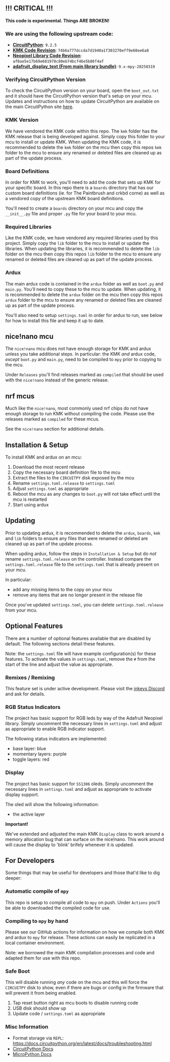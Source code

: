 ## !!! CRITICAL !!!

**This code is experimental. Things ARE BROKEN!**

### We are using the following upstream code:

- [**CircuitPython**](https://circuitpython.org/): `9.2.5`
- [**KMK Code Revision**](https://github.com/KMKfw/kmk_firmware): `74b6a777dccda7d1940a1f303270eff9e60ee6a8`
- [**Neopixel Library Code Revision**](https://github.com/adafruit/Adafruit_CircuitPython_NeoPixel/blob/main/neopixel.py): `af8ae5e17b69e681978c80eb74bcf46e5b86f4af`
- [**adafruit_display_text (From main library bundle)**](https://circuitpython.org/libraries): `9.x-mpy-20250319`

### Verifying CircuitPython Version

To check the CircuitPython version on your board, open the `boot_out.txt` and it should have the CircuitPython version that's setup on your mcu. Updates and instructions on how to update CircuitPython are available on the main CircuitPython site [here](https://circuitpython.org/downloads).

### KMK Version

We have vendored the KMK code within this repo. The `kmk` folder has the KMK release that is being developed against. Simply copy this folder to your mcu to install or update KMK. When updating the KMK code, it is recommended to delete the `kmk` folder on the mcu then copy this repos `kmk` folder to the mcu to ensure any renamed or deleted files are cleaned up as part of the update process.

### Board Definitions

In order for KMK to work, you'll need to add the code that sets up KMK for your specific board. In this repo there is a `boards` directory that has our custom board definitions (ie. for The Paintbrush and crkbd corne) as well as a vendored copy of the upstream KMK board definitions.

You'll need to create a `boards` directory on your mcu and copy the `__init__.py` file and proper `.py` file for your board to your mcu.

### Required Libraries

Like the KMK code, we have vendored any required libraries used by this project. Simply copy the `lib` folder to the mcu to install or update the libraries. When updating the libraries, it is recommended to delete the `lib` folder on the mcu then copy this repos `lib` folder to the mcu to ensure any renamed or deleted files are cleaned up as part of the update process.

### Ardux

The main ardux code is contained in the `ardux` folder as well as `boot.py` and `main.py`. You'll need to copy these to the mcu to update. When updating, it is recommended to delete the `ardux` folder on the mcu then copy this repos `ardux` folder to the mcu to ensure any renamed or deleted files are cleaned up as part of the update process.

You'll also need to setup `settings.toml` in order for ardux to run, see below for how to install this file and keep it up to date.

## nice!nano mcu

The `nice!nano` mcu does not have enough storage for KMK and ardux unless you take additional steps. In particular: the KMK *and* ardux code, *except* `boot.py` and `main.py`, need to be compiled to `mpy` prior to copying to the mcu.

Under `Releases` you'll find releases marked as `compiled` that should be used with the `nice!nano` instead of the generic release.

## nrf mcus

Much like the `nice!nano`, most commonly used nrf chips do not have enough storage to run KMK without compiling the code. Please use the releases marked as `compiled` for these mcus.

See the `nice!nano` section for additional details.

## Installation & Setup

To install KMK and ardux on an mcu:

1. Download the most recent release
1. Copy the necessary board definition file to the mcu
1. Extract the files to the `CIRCUITPY` disk exposed by the mcu
1. Rename `settings.toml.release` to `settings.toml`
1. Adjust `settings.toml` as appropriate
1. Reboot the mcu as any changes to `boot.py` will not take effect until the mcu is restarted
1. Start using ardux

## Updating

Prior to updating ardux, it is recommended to delete the `ardux`, `boards`, `kmk` and `lib` folders to ensure any files that were renamed or deleted are cleaned up as part of the update process.

When upding ardux, follow the steps in `Installation & Setup` but do *not* rename `settings.toml.release` on the controller. Instead compare the `settings.toml.release` file to the `settings.toml` that is already present on your mcu. 

In particular:

- add any missing items to the copy on your mcu
- remove any items that are no longer present in the release file

Once you've updated `settings.toml`, you can delete `settings.toml.release` from your mcu.

## Optional Features

There are a number of optional features available that are disabled by default. The following sections detail these features.

Note: the `settings.toml` file will have example configuration(s) for these features. To activate the values in `settings.toml`, remove the `#` from the start of the line and adjust the value as appropriate.

### Remixes / Remixing

This feature set is under active development. Please visit the [inkeys Discord](https://discord.gg/fGUjnUuAVQ) and ask for details.

### RGB Status Indicators

The project has basic support for RGB leds by way of the Adafruit Neopixel library. Simply uncomment the necessary lines in `settings.toml` and adjust as appropriate to enable RGB indicator support.

The following status indicators are implemented:

- base layer: blue
- momentary layers: purple
- toggle layers: red

### Display

The project has basic support for `SS1306` oleds. Simply uncomment the necessary lines in `settings.toml` and adjust as appropriate to activate display support.

The oled will show the following information:

- the active layer

**Important!**

We've extended and adjusted the main KMK `Display` class to work around a memory allocation bug that can surface on the nice!nano. This work around will cause the display to 'blink' brifely whenever it is updated.

## For Developers

Some things that may be useful for developers and those that'd like to dig deeper:

### Automatic compile of `mpy`

This repo is setup to compile all code to `mpy` on push. Under `Actions` you'll be able to downloaded the compiled code for use.

### Compiling to `mpy` by hand

Please see our GitHub actions for information on how we compile both KMK and ardux to `mpy` for release. These actions can easily be replicated in a local container environment.

Note: we borrowed the main KMK compilation processes and code and adapted them for use with this repo.

### Safe Boot

This will disable running *any* code on the mcu and this will force the `CIRCUITPY` disk to show, even if there are bugs or config in the firmware that will prevent it from being enabled.

1. Tap reset button right as mcu boots to disable running code
1. USB disk should show up
1. Update code / `settings.toml` as appropriate

### Misc Information

- Format storage via `REPL`: https://docs.circuitpython.org/en/latest/docs/troubleshooting.html
- [CircuitPython Docs](https://docs.circuitpython.org/en/latest/docs/environment.html#environment-variables)
- [MicroPython Docs](https://docs.micropython.org/en/latest/index.html)
